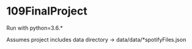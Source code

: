 # 109FinalProject

Run with python=3.6.*

Assumes project includes data directory -> data/data/*spotifyFiles.json
